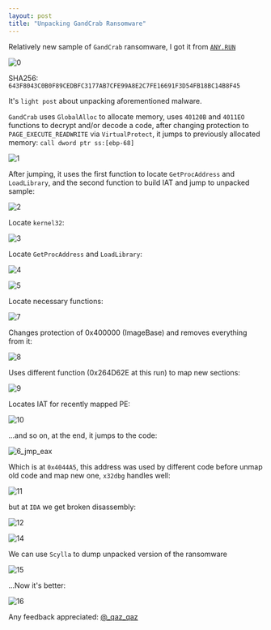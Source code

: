 ```yaml
---
layout: post
title: "Unpacking GandCrab Ransomware"
---
```


Relatively new sample of `GandCrab` ransomware, I got it from [`ANY.RUN`](https://any.run/)

![0](https://user-images.githubusercontent.com/16405698/35470151-eeec2d2e-033b-11e8-80c0-bfaedb134025.PNG)

SHA256: `643F8043C0B0F89CEDBFC3177AB7CFE99A8E2C7FE16691F3D54FB18BC14B8F45`

It's `light post` about unpacking aforementioned malware.

`GandCrab` uses `GlobalAlloc` to allocate memory, uses `40120B` and `4011EO` functions to decrypt and/or decode a code, after changing protection to `PAGE_EXECUTE_READWRITE` via `VirtualProtect`, it jumps to previously allocated memory: `call dword ptr ss:[ebp-68]`

![1](https://user-images.githubusercontent.com/16405698/35470152-ef370f6a-033b-11e8-8dad-4c064369da96.PNG)

After jumping, it uses the first function to locate `GetProcAddress` and `LoadLibrary`, and the second function to build IAT and jump to unpacked sample:

![2](https://user-images.githubusercontent.com/16405698/35470153-ef75941a-033b-11e8-9427-7d359cb29e34.PNG)

Locate `kernel32`:

![3](https://user-images.githubusercontent.com/16405698/35470154-efd75dc6-033b-11e8-80e9-3ecbcfc6e2ef.PNG)

Locate `GetProcAddress` and `LoadLibrary`:

![4](https://user-images.githubusercontent.com/16405698/35470155-f0270b78-033b-11e8-8a35-2713807ccbfe.PNG)


![5](https://user-images.githubusercontent.com/16405698/35470156-f0854c06-033b-11e8-9ab8-533a52141f9a.PNG)

Locate necessary functions:

![7](https://user-images.githubusercontent.com/16405698/35470142-ecfd513c-033b-11e8-9543-db2a27d87256.gif)

Changes protection of 0x400000 (ImageBase) and removes everything from it:

![8](https://user-images.githubusercontent.com/16405698/35470226-31c8013a-033d-11e8-97d9-0d03a1a84ce7.gif)

Uses different function (0x264D62E at this run) to map new sections:

![9](https://user-images.githubusercontent.com/16405698/35470144-ed5e0cf2-033b-11e8-9ce9-fcaddfea9711.PNG)

Locates IAT for recently mapped PE:

![10](https://user-images.githubusercontent.com/16405698/35470145-ed87626e-033b-11e8-8393-2033e563345b.gif)

...and so on, at the end, it jumps to the code:

![6_jmp_eax](https://user-images.githubusercontent.com/16405698/35470141-eccc05d2-033b-11e8-851d-e533cc3e66b0.PNG)

Which is at `0x4044A5`, this address was used by different code before unmap old code and map new one, `x32dbg` handles well:

![11](https://user-images.githubusercontent.com/16405698/35470146-edbf116e-033b-11e8-8927-e83167132963.PNG)

but at `IDA` we get broken disassembly:

![12](https://user-images.githubusercontent.com/16405698/35470147-edfd2774-033b-11e8-809a-77b11d547171.PNG)

![14](https://user-images.githubusercontent.com/16405698/35470148-ee462258-033b-11e8-88fe-561668e8ae30.PNG)

We can use `Scylla` to dump unpacked version of the ransomware

![15](https://user-images.githubusercontent.com/16405698/35470149-ee881f3c-033b-11e8-9b04-88565dbb6bd6.PNG)

...Now it's better:

![16](https://user-images.githubusercontent.com/16405698/35470150-eeae3992-033b-11e8-8a3b-19cf6037379d.PNG)



Any feedback appreciated: [@_qaz_qaz](https://twitter.com/_qaz_qaz)